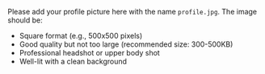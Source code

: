 Please add your profile picture here with the name `profile.jpg`. 
The image should be:
- Square format (e.g., 500x500 pixels)
- Good quality but not too large (recommended size: 300-500KB)
- Professional headshot or upper body shot
- Well-lit with a clean background
